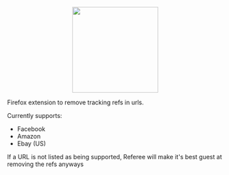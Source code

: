 <p align="center">
  <img width="200" src="https://user-images.githubusercontent.com/9470862/110343685-bd55cb00-7ffa-11eb-8adc-086511b187d5.png">
</p>                                                                                                                     
Firefox extension to remove tracking refs in urls.

Currently supports:
  - Facebook
  - Amazon
  - Ebay (US)

If a URL is not listed as being supported, Referee will make it's best guest at removing the refs anyways
